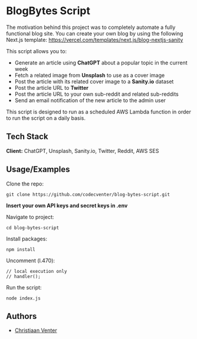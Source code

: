 # BlogBytes Script

The motivation behind this project was to completely automate a fully functional blog site. You can create your own blog by using the following Next.js template:
https://vercel.com/templates/next.js/blog-nextjs-sanity

This script allows you to:

- Generate an article using **ChatGPT** about a popular topic in the current week
- Fetch a related image from **Unsplash** to use as a cover image
- Post the article with its related cover image to a **Sanity.io** dataset
- Post the article URL to **Twitter**
- Post the article URL to your own sub-reddit and related sub-reddits
- Send an email notification of the new article to the admin user

This script is designed to run as a scheduled AWS Lambda function in order to run the script on a daily basis.
## Tech Stack

**Client:** ChatGPT, Unsplash, Sanity.io, Twitter, Reddit, AWS SES


## Usage/Examples
Clone the repo:
```
git clone https://github.com/codecventer/blog-bytes-script.git
```

**Insert your own API keys and secret keys in .env**

Navigate to project:
```
cd blog-bytes-script
```

Install packages:
```
npm install
```

Uncomment (l.470):
```
// local execution only
// handler();
```

Run the script:
```
node index.js
```
## Authors

- [Christiaan Venter](https://github.com/codecventer)
